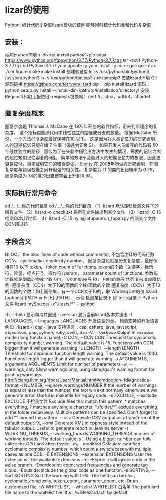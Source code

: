 # lizar的使用
Python: 统计代码复杂度lizard模块的使用
能够同时统计代码量和代码复杂度
## 安装：
按照ptyhon环境
sudo apt install python3-pip
wget https://www.python.org/ftp/python/3.7.7/Python-3.7.7.tgz
tar -zxvf Python-3.7.7.tgz
cd Python-3.7.7/
yum update -y
yum install -y make gcc gcc-c++
./configure
make
make install
创建软链接
ln -s /usr/python/bin/python3 /usr/bin/python3
ln -s /usr/python/bin/pip3 /usr/bin/pip3
安装lizard环境
Git源码链接 https://github.com/terryyin/lizard
pip： pip install lizard
源码：python setup.py install --install-dir=/path/to/installation/directory/
安装Request环境(上报使用)
requests包依赖：
certifi，idna，urllib3，chardet
## 圈复杂度概念
圈复杂度是 Thomas J. McCabe 在 1976年开创的软件指标，用来判断程序的复杂度。
这个指标度量源代码中线性独立的路径或分支的数量。
根据 McCabe 所说，一个方法的复杂度最好保持在10 以下。
这是因为对人类记忆力的研究表明，人的短期记忆只能存储 7 件事（偏差为正负 2）。
如果开发人员编写的代码有 50 个线性独立的路径，那么为了在头脑中描绘出方法中发生的情况，需要的记忆力大约超过短期记忆容量的5倍。
简单的方法不会超过人的短期记忆力的极限，因此更容易应付，事实证明它们的错误更少。
Enerjy 在 2008年所做的研究表明，在圈复杂度与错误数量之间有很强的相关性。
复杂度为 11 的类的出错概率为 0.28，而复杂度为 74的类的出错概率会上升到 0.98。
## 实际执行常用命令
cd /.../...你的代码目录
cd /.../...你的代码目录
（1）lizard 默认递归检测文件下的所有文件
（2）lizard -o check.txt 将所有文件输出到某个文件
（3）lizard -C 15 检测CCN超过15
（4）lizard -C 15 .\yingjiafupan\run_fupan.py 检测某个文件CCN超过15
##  字段含义
NLOC，    the nloc (lines of code without comments), 不包含注释的代码行数
CCN，     cyclomatic complexity number， 圈复杂度也就是分支复杂度，最好保持在10 以下
token，   token count of functions. token的个数（关键字，标示符，常量，标点符号，操作符)
param，   parameter count of functions. 参数统计数就是函数的参数个数
Cnt，  Count的缩写
Rt，  Rate的缩写
代码复杂度超限比例=圈复杂度（CCN）大于10的函数的个数/函数的个数
圈复杂度（CCN）大于10的函数的个数：如上面结果，有一个CCN大于10的，取 Warning cnt的值
lizard [options] [PATH or FILE] [PATH] ...
示例 检测某目录下 除 tests目录下 Python文件
lizard mySource/ -x"./tests/*" -l python

-h, --help            显示帮助并退出
--version             显示当前lizard版本并退出
-l LANGUAGES, --languages LANGUAGES
                      开发语言列表， 检测支持的开发语言 例如：lizard -l cpp -l java
                      支持语言：cpp, csharp, java, javascript, objectivec, php, python, ruby, swift, ttcn
-V, --verbose         Output in verbose mode (long function name)
-C CCN, --CCN CCN     Threshold for cyclomatic complexity number warning.
                      The default value is 15. Functions with CCN bigger
                      than it will generate warning
-L LENGTH, --length LENGTH
                      Threshold for maximum function length warning. The
                      default value is 1000. Functions length bigger than it
                      will generate warning
-a ARGUMENTS, --arguments ARGUMENTS
                      Limit for number of parameters
-w, --warnings_only   Show warnings only, using clang/gcc's warning format
                      for printing warnings.
                      http://clang.llvm.org/docs/UsersManual.html#cmdoption-
                      fdiagnostics-format
-i NUMBER, --ignore_warnings NUMBER
                      If the number of warnings is equal or less than the
                      number, the tool will exit normally, otherwise it will
                      generate error. Useful in makefile for legacy code.
-x EXCLUDE, --exclude EXCLUDE    不检测文件
                      Exclude files that match this pattern. * matches
                      everything, ? matches any single character,
                      "./folder/*" exclude everything in the folder
                      recursively. Multiple patterns can be specified. Don't
                      forget to add "" around the pattern.
--csv                 Generate CSV output as a transform of the default
                      output
-X, --xml             Generate XML in cppncss style instead of the tabular
                      output. Useful to generate report in Jenkins server
-t WORKING_THREADS, --working_threads WORKING_THREADS
                      number of working threads. The default value is 1.
                      Using a bigger number can fully utilize the CPU and
                      often faster.
-m, --modified        Calculate modified cyclomatic complexity number,
                      which count a switch/case with multiple cases as
                      one CCN.
-E EXTENSIONS, --extension EXTENSIONS
                      User the extensions. The available extensions are:
                      -Ecpre: it will ignore code in the #else branch.
                      -Ewordcount: count word frequencies and generate tag
                      cloud. -Eoutside: include the global code as one
                      function.
-s SORTING, --sort SORTING
                      Sort the warning with field. The field can be nloc,
                      cyclomatic_complexity, token_count, parameter_count,
                      etc. Or an customized file.
-W WHITELIST, --whitelist WHITELIST  白名单
                      The path and file name to the whitelist file. It's
                      './whitelizard.txt' by default
